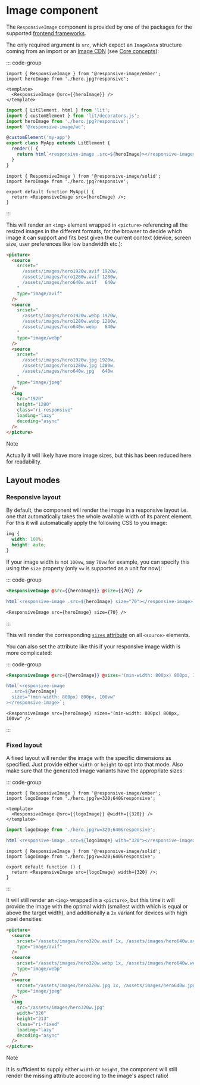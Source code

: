 # Image component

The `ResponsiveImage` component is provided by one of the packages for the supported [frontend frameworks](../frameworks/index.md).

The only required argument is `src`, which expect an `ImageData` structure coming from an import or an [Image CDN](../cdn/index.md) (see [Core concepts](./concepts.md#image-source)):

::: code-group

```gjs [Ember]
import { ResponsiveImage } from '@responsive-image/ember';
import heroImage from './hero.jpg?responsive';

<template>
  <ResponsiveImage @src={{heroImage}} />
</template>
```

```ts [Lit]
import { LitElement, html } from 'lit';
import { customElement } from 'lit/decorators.js';
import heroImage from './hero.jpg?responsive';
import '@responsive-image/wc';

@customElement('my-app')
export class MyApp extends LitElement {
  render() {
    return html`<responsive-image .src=${heroImage}></responsive-image>`;
  }
}
```

```tsx [Solid]
import { ResponsiveImage } from '@responsive-image/solid';
import heroImage from './hero.jpg?responsive';

export default function MyApp() {
  return <ResponsiveImage src={heroImage} />;
}
```

:::

This will render an `<img>` element wrapped in `<picture>` referencing all the resized images in the different formats, for the browser to decide which image it can support and fits best given the current context (device, screen size, user preferences like low bandwidth etc.):

```html
<picture>
  <source
    srcset="
      /assets/images/hero1920w.avif 1920w,
      /assets/images/hero1280w.avif 1280w,
      /assets/images/hero640w.avif   640w
    "
    type="image/avif"
  />
  <source
    srcset="
      /assets/images/hero1920w.webp 1920w,
      /assets/images/hero1280w.webp 1280w,
      /assets/images/hero640w.webp   640w
    "
    type="image/webp"
  />
  <source
    srcset="
      /assets/images/hero1920w.jpg 1920w,
      /assets/images/hero1280w.jpg 1280w,
      /assets/images/hero640w.jpg   640w
    "
    type="image/jpeg"
  />
  <img
    src="1920"
    height="1280"
    class="ri-responsive"
    loading="lazy"
    decoding="async"
  />
</picture>
```

> [!NOTE]
> Actually it will likely have more image sizes, but this has been reduced here for readability.

## Layout modes

### Responsive layout

By default, the component will render the image in a responsive layout i.e. one that automatically takes the whole available width of its parent element.
For this it will automatically apply the following CSS to you image:

```css
img {
  width: 100%;
  height: auto;
}
```

If your image width is not `100vw`, say `70vw` for example, you can specify this using the `size` property (only `vw` is supported as a unit for now):

::: code-group

```hbs [Ember]
<ResponsiveImage @src={{heroImage}} @size={{70}} />
```

```ts [Lit]
html`<responsive-image .src=${heroImage} size="70"></responsive-image>`;
```

```tsx [Solid]
<ResponsiveImage src={heroImage} size={70} />
```

:::

This will render the corresponding [`sizes` attribute](https://developer.mozilla.org/en-US/docs/Web/HTML/Element/source#attr-sizes) on all `<source>` elements.

You can also set the attribute like this if your responsive image width is more complicated:

::: code-group

```hbs [Ember]
<ResponsiveImage @src={{heroImage}} @sizes='(min-width: 800px) 800px, 100vw' />
```

```ts [Lit]
html`<responsive-image
  .src=${heroImage}
  sizes="(min-width: 800px) 800px, 100vw"
></responsive-image>`;
```

```tsx [Solid]
<ResponsiveImage src={heroImage} sizes="(min-width: 800px) 800px, 100vw" />
```

:::

### Fixed layout

A fixed layout will render the image with the specific dimensions as specified. Just provide either `width` or `height` to opt into that mode. Also make sure that the generated image variants have the appropriate sizes:

::: code-group

```gjs [Ember]
import { ResponsiveImage } from '@responsive-image/ember';
import logoImage from './hero.jpg?w=320;640&responsive';

<template>
  <ResponsiveImage @src={{logoImage}} @width={{320}} />
</template>
```

```ts [Lit]
import logoImage from './hero.jpg?w=320;640&responsive';

html`<responsive-image .src=${logoImage} with="320"></responsive-image>`;
```

```tsx [Solid]
import { ResponsiveImage } from '@responsive-image/solid';
import logoImage from './hero.jpg?w=320;640&responsive';

export default function () {
  return <ResponsiveImage src={logoImage} width={320} />;
}
```

:::

It will still render an `<img>` wrapped in a `<picture>`, but this time it will provide the image with the optimal width (smallest width which is equal or above the target width),
and additionally a `2x` variant for devices with high pixel densities:

```html
<picture>
  <source
    srcset="/assets/images/hero320w.avif 1x, /assets/images/hero640w.avif 2x"
    type="image/avif"
  />
  <source
    srcset="/assets/images/hero320w.webp 1x, /assets/images/hero640w.webp 2x"
    type="image/webp"
  />
  <source
    srcset="/assets/images/hero320w.jpg 1x, /assets/images/hero640w.jpg 2x"
    type="image/jpeg"
  />
  <img
    src="/assets/images/hero320w.jpg"
    width="320"
    height="213"
    class="ri-fixed"
    loading="lazy"
    decoding="async"
  />
</picture>
```

> [!NOTE]
> It is sufficient to supply either `width` or `height`, the component will still render the missing attribute according to the image's aspect ratio!

